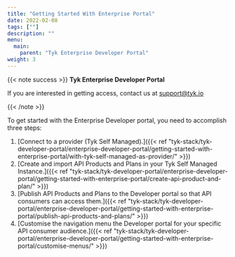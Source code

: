 ```yaml
---
title: "Getting Started With Enterprise Portal"
date: 2022-02-08
tags: [""]
description: ""
menu:
  main:
    parent: "Tyk Enterprise Developer Portal"
weight: 3
---
```

{{< note success >}}
**Tyk Enterprise Developer Portal**

If you are interested in getting access, contact us at [support@tyk.io](<mailto:support@tyk.io?subject=Tyk Enterprise Portal Beta>)

{{< /note >}}


To get started with the Enterprise Developer portal, you need to accomplish three steps:

1. [Connect to a provider (Tyk Self Managed).]({{< ref "tyk-stack/tyk-developer-portal/enterprise-developer-portal/getting-started-with-enterprise-portal/with-tyk-self-managed-as-provider/" >}})
2. [Create and import API Products and Plans in your Tyk Self Managed Instance.]({{< ref "tyk-stack/tyk-developer-portal/enterprise-developer-portal/getting-started-with-enterprise-portal/create-api-product-and-plan/" >}})
3. [Publish API Products and Plans to the Developer portal so that API consumers can access them.]({{< ref "tyk-stack/tyk-developer-portal/enterprise-developer-portal/getting-started-with-enterprise-portal/publish-api-products-and-plans/" >}})
4. [Customise the navigation menu the Developer portal for your specific API consumer audience.]({{< ref "tyk-stack/tyk-developer-portal/enterprise-developer-portal/getting-started-with-enterprise-portal/customise-menus/" >}})
